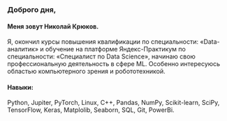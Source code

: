 ### Доброго дня,

#### Меня зовут Николай Крюков.

Я, окончил курсы повышения квалификации по специальности: «Data-аналитик» и
обучение на платформе Яндекс-Практикум по специальности: «Специалист по
Data Science», начинаю свою профессиональную деятельность в сфере ML. Особенно интересуюсь областью компьютерного зрения и робототехникой.

#### Навыки:
Python, Jupiter, PyTorch, Linux, C++, Pandas, NumPy, Scikit-learn,
SciPy, TensorFlow, Keras, Matplolib, Seaborn, SQL, Git, PowerBi.
